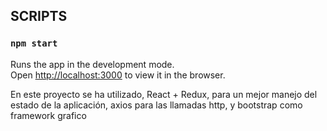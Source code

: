 
## SCRIPTS

### `npm start`

Runs the app in the development mode.\
Open [http://localhost:3000](http://localhost:3000) to view it in the browser.


En este proyecto se ha utilizado, React + Redux, para un mejor manejo del estado de la aplicación, axios para las llamadas http, y bootstrap como framework grafico
